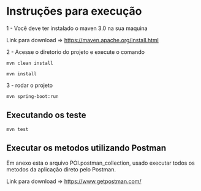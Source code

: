 # Instruções para execução

1 - Você deve ter instalado o maven 3.0 na sua maquina

Link para download => https://maven.apache.org/install.html

2 - Acesse o diretorio do projeto e execute o comando 

```
mvn clean install

mvn install

```

3 - rodar o projeto

```
mvn spring-boot:run	
```

## Executando os teste
 
```
mvn test
```

## Executar os metodos utilizando Postman

Em anexo esta o arquivo POI.postman_collection, usado executar todos os metodos da aplicação direto pelo Postman.

Link para download => https://www.getpostman.com/